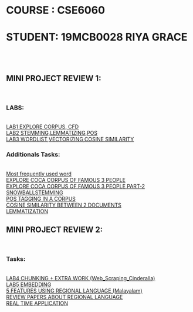 <html>
	<head>
	</head>
	<body>
		<h1>COURSE : CSE6060</h1>
		<h1>STUDENT: 19MCB0028 RIYA GRACE</h1>
		<br/><br/>
		<div class="outer-box">
		<div class="head"><h2>MINI PROJECT REVIEW 1:</h2></div></br/>
			<div class="inner-box">
				<h3>LABS:</h3></br>
				<a href="https://github.com/RiyaGrace/nlp-tasks/blob/master/LAB1_TASKS.ipynb">LAB1 EXPLORE CORPUS, CFD</a><br/>
				<a href="https://github.com/RiyaGrace/nlp-tasks/blob/master/LAB2_TASKS.ipynb">LAB2 STEMMING,LEMMATIZING,POS</a><br/>
				<a href="https://github.com/RiyaGrace/nlp-tasks/blob/master/LAB3_TASKS.ipynb">LAB3 WORDLIST,VECTORIZING,COSINE SIMILARITY</a><br/>
				<h3>Additionals Tasks: </h3><br/>
					<a href="https://github.com/RiyaGrace/nlp-tasks/blob/master/MOST_FREQ_USED_WORD.ipynb">Most frequently used word </a><br/>
					<a href="https://github.com/RiyaGrace/nlp-tasks/blob/master/EXPLORE%20COCA%20CORPUS%20OF%20ANY%203%20FAMOUS%20PEOPLE.pdf">EXPLORE COCA CORPUS OF FAMOUS 3 PEOPLE</a><br/>
					<a href="https://github.com/RiyaGrace/nlp-tasks/blob/master/EXPLORE%20COCA%20CORPUS%20OF%20OF%20ANY%203%20FAMOUS%20PEOPLE-%202.ipynb">EXPLORE COCA CORPUS OF FAMOUS 3 PEOPLE PART-2</a><br/>
					<a href="https://github.com/RiyaGrace/nlp-tasks/blob/master/Snowball_Stemming.ipynb">SNOWBALLSTEMMING</a><br/>
					<a href="https://github.com/RiyaGrace/nlp-tasks/blob/master/POS_TAGGING.ipynb">POS TAGGING IN A CORPUS</a><br/>
					<a href="https://github.com/RiyaGrace/nlp-tasks/blob/master/COSINE_SIMILARITY.ipynb">COSINE SIMILARITY BETWEEN 2 DOCUMENTS</a><br/>
					<a href="https://github.com/RiyaGrace/nlp-tasks/blob/master/Lemmatization.ipynb">LEMMATIZATION</a><br/>
			</div>
		<div class="head"><h2>MINI PROJECT REVIEW 2: </h2></div><br/>
			<div class="inner-box">
				<h3>Tasks: </h3><br/>	
				<a href="https://github.com/RiyaGrace/nlp-tasks/blob/master/Lab4.ipynb">LAB4 CHUNKING + EXTRA WORK (Web_Scraping_Cinderalla) </a><br/>
				<a href="https://github.com/RiyaGrace/nlp-tasks/blob/master/Lab5.ipynb">LAB5 EMBEDDING</a><br/>
				<a href="https://github.com/RiyaGrace/nlp-tasks/blob/master/5featuresUsingRegionalLang.ipynb">5 FEATURES USING REGIONAL LANGUAGE (Malayalam)</a><br/>
				<a href="https://github.com/RiyaGrace/nlp-tasks/blob/master/Review%20Papers.pdf">REVIEW PAPERS ABOUT REGIONAL LANGUAGE </a><br/>
	 <a href="https://morph.smc.org.in/ner">REAL TIME APPLICATION </a><br/>
			</div>
		</div>
	</body>
</html>
